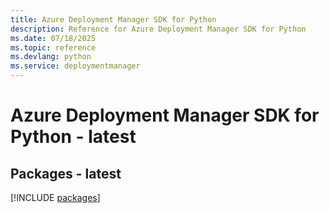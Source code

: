 ```yaml
---
title: Azure Deployment Manager SDK for Python
description: Reference for Azure Deployment Manager SDK for Python
ms.date: 07/18/2025
ms.topic: reference
ms.devlang: python
ms.service: deploymentmanager
---
```

# Azure Deployment Manager SDK for Python - latest
## Packages - latest
[!INCLUDE [packages](deployment-manager-index.md)]